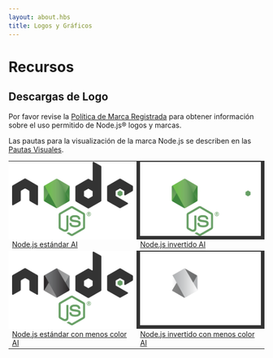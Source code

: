 ```yaml
---
layout: about.hbs
title: Logos y Gráficos
---
```

# Recursos

## Descargas de Logo

 Por favor revise la [Política de Marca Registrada](/about/trademark/) para obtener información sobre el uso permitido de Node.js&reg; logos y marcas.

 Las pautas para la visualización de la marca Node.js se describen en
 las [Pautas Visuales](/static/documents/foundation-visual-guidelines.pdf).

<table border="0" cellspacing="0" cellpadding="10" class="logos">
  <tr>
    <td bgcolor="#FFFFFF"><a href="/static/images/logos/nodejs-new-pantone-black.ai"><img src="/static/images/logos/nodejs-new-pantone-black.png" alt="Node.js sobre fondo claro"></a></td>
    <td bgcolor="#333333"><a href="/static/images/logos/nodejs-new-pantone-white.ai"><img src="/static/images/logos/nodejs-new-pantone-white.png" alt="Node.js sobre fondo oscuro"></a></td>
  </tr>
  <tr>
    <td><a href="/static/images/logos/nodejs-new-pantone-black.ai">Node.js estándar AI</a></td>
    <td><a href="/static/images/logos/nodejs-new-pantone-white.ai">Node.js invertido AI</a></td>
  </tr>
  <tr>
    <td bgcolor="#FFFFFF"><a href="/static/images/logos/nodejs-new-black.ai"><img src="/static/images/logos/nodejs-new-black.png" alt="Node.js sobre fondo claro"></a></td>
    <td bgcolor="#333333"><a href="/static/images/logos/nodejs-new-white.ai"><img src="/static/images/logos/nodejs-new-white.png" alt="Node.js sobre fondo oscuro"></a></td>
  </tr>
  <tr>
    <td><a href="/static/images/logos/nodejs-new-black.ai">Node.js estándar con menos color AI</a></td>
    <td><a href="/static/images/logos/nodejs-new-white.ai">Node.js invertido con menos color AI</a></td>
  </tr>
</table>
